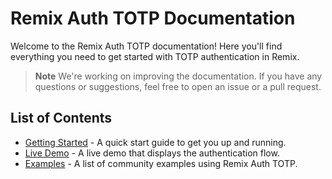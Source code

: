 # Remix Auth TOTP Documentation

Welcome to the Remix Auth TOTP documentation! Here you'll find everything you need to get started with TOTP authentication in Remix.

> **Note**
> We're working on improving the documentation. If you have any questions or suggestions, feel free to open an issue or a pull request.

## List of Contents

- [Getting Started](https://github.com/dev-xo/remix-auth-totp/blob/main/README.md) - A quick start guide to get you up and running.
- [Live Demo](https://totp.fly.dev) - A live demo that displays the authentication flow.
- [Examples](https://github.com/dev-xo/remix-auth-totp/tree/main/examples) - A list of community examples using Remix Auth TOTP.
